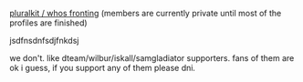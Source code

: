 [pluralkit / whos fronting](https://pluralkit.xyz/f/shwhxr) (members are currently private until most of the profiles are finished)

jsdfnsdnfsdjfnkdsj

we don't. like dteam/wilbur/iskall/samgladiator supporters. fans of them are ok i guess, if you support any of them please dni.
